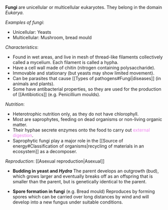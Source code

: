 **Fungi** are <span class="hi-green">unicellular or multicellular eukaryotes</span>. They belong in the domain *Eukarya*.

*Examples of fungi*:
- <span class="hi-blue">Unicellular</span>: Yeasts
- <span class="hi-blue">Multicellular</span>: Mushroom, bread mould

*Characteristics*:
- Found in <span class="hi-green">wet areas</span>, and live in mesh of thread-like filaments collectively called a <span class="hi-blue">mycelium</span>. Each filament is called a <span class="hi-blue">hypha</span>.
- Have a cell wall made of <span class="hi-blue">chitin</span> (nitrogen containing polysaccharide).
- <span class="hi-green">Immovable and stationary</span> (but yeasts may show limited movement).
- Can be <span class="hi-blue">parasites</span> that cause [[Types of pathogens#Fungi|diseases]] (in animals and plants).
- Some have <span class="hi-green">antibacterial properties</span>, so they are used for the production of [[Antibiotics]] (e.g. Penicillium moulds).

*Nutrition*:
- <span class="hi-blue">Heterotrophic nutrition</span> only, as they do not have chlorophyll.
- Most are <span class="hi-blue">saprophytes</span>, feeding on dead organisms or non-living organic matter.
- Their <span class="hi-green">hyphae secrete enzymes</span> onto the food to carry out <span style="color: violet">external digestion</span>.
- Saprophytic fungi play a major role in the [[Source of energy#Classification of organisms|recycling of materials in an ecosystem]] as a decomposer.

*Reproduction*: [[Asexual reproduction|Asexual]]
- **Budding in yeast and *Hydra***
  The parent develops an outgrowth (bud), which grows larger and eventually breaks off as an offspring that is smaller than the parent, but is genetically identical to the parent.

- **Spore formation in fungi** (e.g. Bread mould)
  Reproduces by forming spores which can be carried over long distances by wind and will develop into a new fungus under suitable conditions.
